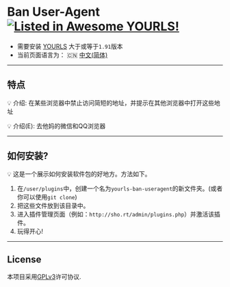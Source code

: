 # Ban User-Agent [![Listed in Awesome YOURLS!](https://img.shields.io/badge/Awesome-YOURLS-C5A3BE)](https://github.com/YOURLS/awesome-yourls/)
- 需要安装 [YOURLS](https://yourls.org) 大于或等于`1.91`版本
- 当前页面语言为： :cn: [中文(简体)](./zh_CN.md)

---
## 特点
:bulb: 介绍: 在某些浏览器中禁止访问简短的地址，并提示在其他浏览器中打开这些地址

:bulb: 介绍(E): 去他妈的微信和QQ浏览器

---
## 如何安装?

:bulb: 这是一个展示如何安装软件包的好地方。方法如下。

1. 在`/user/plugins`中，创建一个名为`yourls-ban-useragent`的新文件夹。(或者你可以使用`git clone`)
2. 把这些文件放到该目录中。
3. 进入插件管理页面（例如：`http://sho.rt/admin/plugins.php`）并激活该插件。
4. 玩得开心!

---
## License

本项目采用[GPLv3](../LICENSE)许可协议.
